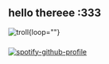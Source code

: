 ## hello thereee :333
![troll](/output.gif){loop=""}
###
[![spotify-github-profile](https://spotify-github-profile.vercel.app/api/view?uid=314i44rwsen4axs4kpaolrn52ctq&cover_image=true&theme=natemoo-re&show_offline=false&background_color=121212&interchange=false&bar_color=53b14f&bar_color_cover=false)](https://spotify-github-profile.vercel.app/api/view?uid=314i44rwsen4axs4kpaolrn52ctq&redirect=true)

